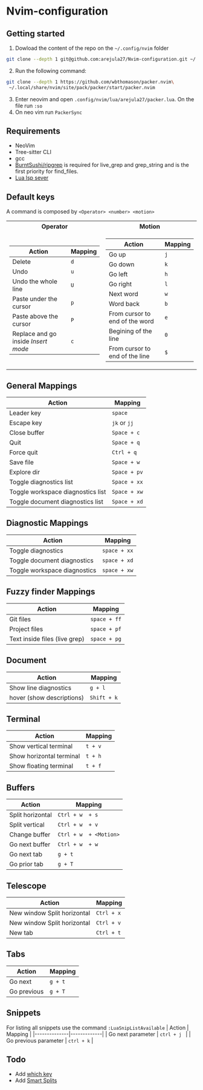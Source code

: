 # Nvim-configuration

## Getting started
1. Dowload the content of the repo on the `~/.config/nvim` folder
```bash
git clone --depth 1 git@github.com:arejula27/Nvim-configuration.git ~/.config/nvim
```
2. Run the following command:
```bash
git clone --depth 1 https://github.com/wbthomason/packer.nvim\
 ~/.local/share/nvim/site/pack/packer/start/packer.nvim
 ``` 
3. Enter neovim and open  `.config/nvim/lua/arejula27/packer.lua`. On the file run `:so`
4. On neo vim run `PackerSync`


## Requirements
 - NeoVim 
 - Tree-sitter CLI 
 - gcc 
 - [BurntSushi/ripgrep](https://github.com/BurntSushi/ripgrep) is required for live_grep and grep_string and is the first priority for find_files.
 - [Lua lsp sever](https://luals.github.io/#neovim-install)

## Default keys
A command is composed by `<Operator> <number> <motion>`

<table>
<tr><th>Operator</th><th>Motion</th></tr>
<tr><td>

|Action| Mapping | 
|--|--|
|Delete| `d`|
|Undo |`u`|
|Undo the whole line | `U`|
|Paste under the cursor| `p`|
|Paste above the cursor | `P`|
|Replace and go inside *Insert mode* | `c`|

</td><td>

|Action|Mapping|
|--|--|
|Go up|`j`|
|Go down|`k`|
|Go left|`h`|
|Go right|`l`|
|Next word|`w`|
|Word  back|`b`|
|From cursor to end of the word|`e`|
|Begining of the line|`0`|
|From cursor to end of the line|`$`|

</td></tr> </table>


## General Mappings

| Action       | Mapping     |
|--------------|-------------|
| Leader key   | `space`     |
| Escape key   | `jk` or `jj`|
| Close buffer | `Space + c` |
| Quit         | `Space + q` |
| Force quit   | `Ctrl + q`  |
| Save file    | `Space + w` |
| Explore dir  | `Space + pv`|
| Toggle diagnostics list | `Space + xx`|
| Toggle workspace diagnostics list | `Space + xw`|
| Toggle document diagnostics list | `Space + xd`|

## Diagnostic Mappings
| Action       | Mapping     |
|--------------|-------------|
| Toggle diagnostics    | `space + xx`   |
| Toggle document diagnostics    | `space + xd`   |
| Toggle workspace diagnostics    | `space + xw`   |

## Fuzzy finder Mappings

| Action       | Mapping     |
|--------------|-------------|
| Git files    | `space + ff`   |
| Project files    | `space + pf`   |
| Text inside files  (live grep)   | `space + pg`   |

## Document

| Action       | Mapping     |
|--------------|-------------|
| Show line diagnostics   | `g + l`   |
| hover (show descriptions)    | `Shift + k`   |


## Terminal

| Action       | Mapping     |
|--------------|-------------|
| Show vertical terminal   | `t + v`   |
| Show horizontal terminal   | `t + h`   |
| Show floating terminal   | `t + f`   |

## Buffers

| Action       | Mapping     |
|--------------|-------------|
| Split horizontal  | `Ctrl + w  + s`   |
| Split vertical  | `Ctrl + w  + v`   |
| Change buffer  | `Ctrl + w  + <Motion>`  |
| Go next buffer  | `Ctrl + w  + w`  |
| Go next tab  | `g + t `  |
| Go prior tab  | `g + T `  |


## Telescope
| Action       | Mapping     |
|--------------|-------------|
| New window Split horizontal  | `Ctrl + x`   |
| New window Split horizontal  | `Ctrl + v`   |
| New tab   | `Ctrl + t`   |


## Tabs 

| Action       | Mapping     |
|--------------|-------------|
| Go next  | `g + t `   |
| Go  previous  | `g + T`   |

## Snippets
For listing all snippets use the command `:LuaSnipListAvailable`
| Action       | Mapping     |
|--------------|-------------|
| Go next parameter | `ctrl + j `   |
| Go  previous parameter  | `ctrl + k`   |




## Todo
- Add [which key](https://github.com/folke/which-key.nvim)
- Add [Smart Splits](https://github.com/mrjones2014/smart-splits.nvim)
